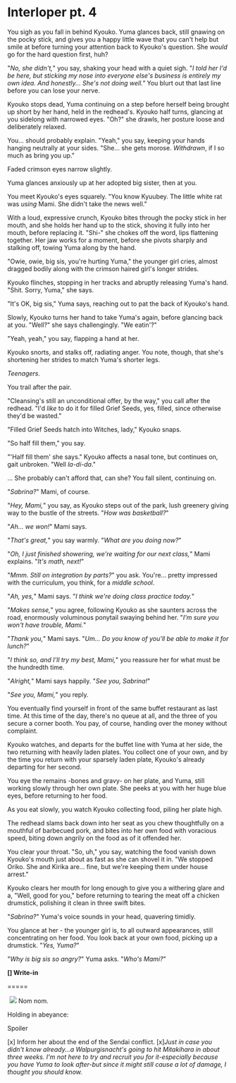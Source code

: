 # Interloper pt. 4

You sigh as you fall in behind Kyouko. Yuma glances back, still gnawing on the pocky stick, and gives you a happy little wave that you can't help but smile at before turning your attention back to Kyouko's question. She *would* go for the hard question first, huh?

"*No, she didn't,*" you say, shaking your head with a quiet sigh. "*I told her I'd be here, but sticking my nose into everyone else's business is entirely my own idea. And honestly... She's not doing well."* You blurt out that last line before you can lose your nerve.

Kyouko stops dead, Yuma continuing on a step before herself being brought up short by her hand, held in the redhead's. Kyouko half turns, glancing at you sidelong with narrowed eyes. "Oh?" she drawls, her posture loose and deliberately relaxed.

You... should probably explain. "Yeah," you say, keeping your hands hanging neutrally at your sides. "She... she gets morose. *Withdrawn*, if I so much as bring you up."

Faded crimson eyes narrow slightly.

Yuma glances anxiously up at her adopted big sister, then at you.

You meet Kyouko's eyes squarely. "You know Kyuubey. The little white rat was *using* Mami. She didn't take the news well."

With a loud, expressive crunch, Kyouko bites through the pocky stick in her mouth, and she holds her hand up to the stick, shoving it fully into her mouth, before replacing it. "Shi-" she chokes off the word, lips flattening together. Her jaw works for a moment, before she pivots sharply and stalking off, towing Yuma along by the hand.

"Owie, owie, big sis, you're hurting Yuma," the younger girl cries, almost dragged bodily along with the crimson haired girl's longer strides.

Kyouko flinches, stopping in her tracks and abruptly releasing Yuma's hand. "Shit. Sorry, Yuma," she says.

"It's OK, big sis," Yuma says, reaching out to pat the back of Kyouko's hand.

Slowly, Kyouko turns her hand to take Yuma's again, before glancing back at you. "Well?" she says challengingly. "We eatin'?"

"Yeah, yeah," you say, flapping a hand at her.

Kyouko snorts, and stalks off, radiating anger. You note, though, that she's shortening her strides to match Yuma's shorter legs.

*Teenagers.*

You trail after the pair.

"Cleansing's still an unconditional offer, by the way," you call after the redhead. "I'd *like* to do it for filled Grief Seeds, yes, filled, since otherwise they'd be wasted."

"Filled Grief Seeds hatch into Witches, lady," Kyouko snaps.

"So half fill them," you say.

"'Half fill them' she says." Kyouko affects a nasal tone, but continues on, gait unbroken. "Well *la-di-da*."

... She probably can't afford that, can she? You fall silent, continuing on.

"*Sabrina?*" Mami, of course.

"*Hey, Mami,*" you say, as Kyouko steps out of the park, lush greenery giving way to the bustle of the streets. "*How was basketball?*"

"*Ah... we won!*" Mami says.

"*That's great,*" you say warmly. "*What are you doing now?*"

"*Oh, I just finished showering, we're waiting for our next class,*" Mami explains. "*It's math, next!*"

"*Mmm. Still on integration by parts?*" you ask. You're... pretty impressed with the curriculum, you think, for a *middle school*.

"*Ah, yes,*" Mami says. "*I think we're doing class practice today.*"

"*Makes sense,*" you agree, following Kyouko as she saunters across the road, enormously voluminous ponytail swaying behind her. "*I'm sure you won't have trouble, Mami.*"

"*Thank you,*" Mami says. "*Um... Do you know of you'll be able to make it for lunch?*"

"*I think so, and I'll try my best, Mami,*" you reassure her for what must be the hundredth time.

"*Alright,*" Mami says happily. "*See you, Sabrina!*"

"*See you, Mami,*" you reply.

You eventually find yourself in front of the same buffet restaurant as last time. At this time of the day, there's no queue at all, and the three of you secure a corner booth. You pay, of course, handing over the money without complaint.

Kyouko watches, and departs for the buffet line with Yuma at her side, the two returning with heavily laden plates. You collect one of your own, and by the time you return with your sparsely laden plate, Kyouko's already departing for her second.

You eye the remains -bones and gravy- on her plate, and Yuma, still working slowly through her own plate. She peeks at you with her huge blue eyes, before returning to her food.

As you eat slowly, you watch Kyouko collecting food, piling her plate high.

The redhead slams back down into her seat as you chew thoughtfully on a mouthful of barbecued pork, and bites into her own food with voracious speed, biting down angrily on the food as of it offended her.

You clear your throat. "So, uh," you say, watching the food vanish down Kyouko's mouth just about as fast as she can shovel it in. "We stopped Oriko. She and Kirika are... fine, but we're keeping them under house arrest."

Kyouko clears her mouth for long enough to give you a withering glare and a, "Well, good for you," before returning to tearing the meat off a chicken drumstick, polishing it clean in three swift bites.

"*Sabrina?*" Yuma's voice sounds in your head, quavering timidly.

You glance at her - the younger girl is, to all outward appearances, still concentrating on her food. You look back at your own food, picking up a drumstick. "*Yes, Yuma?*"

"*Why is big sis so angry?*" Yuma asks. "*Who's Mami?*"

**\[] Write-in**

\=====​

![](data:image/gif;base64,R0lGODlhAQABAIAAAAAAAP///yH5BAEAAAAALAAAAAABAAEAAAIBRAA7) ![](http://i.imgur.com/8Ds6bKb.gif)
Nom nom.

Holding in abeyance:

Spoiler

\[x] Inform her about the end of the Sendai conflict.
\[x]*Just in case you didn't know already...a Walpurgisnacht's going to hit Mitakihara in about three weeks. I'm not here to try and recruit you for it-especially because you have Yuma to look after-but since it might still cause a lot of damage, I thought you should know.*
